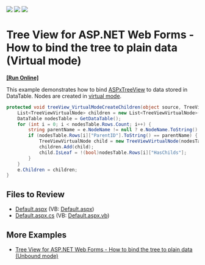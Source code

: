 <!-- default badges list -->
![](https://img.shields.io/endpoint?url=https://codecentral.devexpress.com/api/v1/VersionRange/128563728/13.1.4%2B)
[![](https://img.shields.io/badge/Open_in_DevExpress_Support_Center-FF7200?style=flat-square&logo=DevExpress&logoColor=white)](https://supportcenter.devexpress.com/ticket/details/E2872)
[![](https://img.shields.io/badge/📖_How_to_use_DevExpress_Examples-e9f6fc?style=flat-square)](https://docs.devexpress.com/GeneralInformation/403183)
<!-- default badges end -->

# Tree View for ASP.NET Web Forms - How to bind the tree to plain data (Virtual mode)
<!-- run online -->
**[[Run Online]](https://codecentral.devexpress.com/128563728/)**
<!-- run online end -->

This example demonstrates how to bind [ASPxTreeView](https://docs.devexpress.com/AspNet/DevExpress.Web.ASPxTreeView) to data stored in DataTable. Nodes are created in [virtual mode](https://docs.devexpress.com/AspNet/8575/components/site-navigation-and-layout/tree-view/concepts/binding-to-data/virtual-mode).

```csharp
protected void treeView_VirtualModeCreateChildren(object source, TreeViewVirtualModeCreateChildrenEventArgs e) {
    List<TreeViewVirtualNode> children = new List<TreeViewVirtualNode>();
    DataTable nodesTable = GetDataTable();
    for (int i = 0; i < nodesTable.Rows.Count; i++) {
        string parentName = e.NodeName != null ? e.NodeName.ToString() : "0";
        if (nodesTable.Rows[i]["ParentID"].ToString() == parentName) {
            TreeViewVirtualNode child = new TreeViewVirtualNode(nodesTable.Rows[i]["ID"].ToString(), nodesTable.Rows[i]["Title"].ToString());
            children.Add(child);
            child.IsLeaf = !(bool)nodesTable.Rows[i]["HasChilds"];
        }
    }
    e.Children = children;
}
```

## Files to Review

* [Default.aspx](./CS/WebSite/Default.aspx) (VB: [Default.aspx](./VB/WebSite/Default.aspx))
* [Default.aspx.cs](./CS/WebSite/Default.aspx.cs) (VB: [Default.aspx.vb](./VB/WebSite/Default.aspx.vb))

## More Examples

* [Tree View for ASP.NET Web Forms - How to bind the tree to plain data (Unbound mode)](https://github.com/DevExpress-Examples/asp-net-web-forms-treeview-bind-to-plain-data-unbound-mode)
